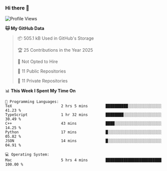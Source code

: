 ### Hi there 👋

<!--
**huayuan4396/huayuan4396** is a ✨ _special_ ✨ repository because its `README.md` (this file) appears on your GitHub profile.

Here are some ideas to get you started:

- 🔭 I’m currently working on ...
- 🌱 I’m currently learning ...
- 👯 I’m looking to collaborate on ...
- 🤔 I’m looking for help with ...
- 💬 Ask me about ...
- 📫 How to reach me: ...
- 😄 Pronouns: ...
- ⚡ Fun fact: ...
-->

<!--START_SECTION:waka-->
![Profile Views](http://img.shields.io/badge/Profile%20Views-2-blue)

**🐱 My GitHub Data** 

> 📦 505.1 kB Used in GitHub's Storage 
 > 
> 🏆 25 Contributions in the Year 2025
 > 
> 🚫 Not Opted to Hire
 > 
> 📜 11 Public Repositories 
 > 
> 🔑 11 Private Repositories 
 > 
📊 **This Week I Spent My Time On** 

```text
💬 Programming Languages: 
TeX                      2 hrs 5 mins        ██████████░░░░░░░░░░░░░░░   41.23 % 
TypeScript               1 hr 32 mins        ████████░░░░░░░░░░░░░░░░░   30.49 % 
C++                      43 mins             ████░░░░░░░░░░░░░░░░░░░░░   14.25 % 
Python                   17 mins             █░░░░░░░░░░░░░░░░░░░░░░░░   05.82 % 
JSON                     14 mins             █░░░░░░░░░░░░░░░░░░░░░░░░   04.91 % 

💻 Operating System: 
Mac                      5 hrs 4 mins        █████████████████████████   100.00 % 
```


<!--END_SECTION:waka-->
